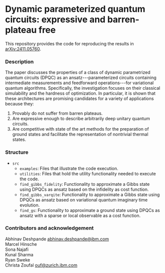 # Dynamic parameterized quantum circuits: expressive and barren-plateau free

This repository provides the code for reproducing the results in [arXiv:2411.05760](https://arxiv.org/abs/2411.05760).

### Description
The paper discusses the properties of a class of dynamic parametrized quantum circuits (DPQC) as an ansatz---parameterized circuits containing intermediate measurements and feedforward operations---for variational quantum algorithms.
Specifically, the investigation focuses on their classical simulability and the hardness of optimization.
In particular, it is shown that these architectures are promising candidates for a variety of applications because they:
1. Provably do not suffer from barren plateaus. 
2. Are expressive enough to describe arbitrarily deep unitary quantum circuits. 
3. Are competitive with state of the art methods for the preparation of ground states and facilitate the representation of nontrivial thermal states.

### Structure

- `src`
  - `examples`: Files that illustrate the code execution.
  - `utilities`: Files that hold the utility functionality needed to execute the code.
  - `find_gibbs_fidelity`: Functionality to approximate a Gibbs state using DPQCs as ansatz based on the infidelity as cost function.
  - `find_gibbs_varqite`: Functionality to approximate a Gibbs state using DPQCs as ansatz based on variational quantum imaginary time evolution.
  - `find_gs`: Functionality to approximate a ground state using DPQCs as ansatz with a sparse or local observable as a cost function.

### Contributors and acknowledgement

Abhinav Deshpande <abhinav.deshpande@ibm.com>
<br/>
Marcel Hinsche
<br/>
Sona Najafi
<br/>
Kunal Sharma
<br/>
Ryan Sweke
<br/>
Christa Zoufal <ouf@zurich.ibm.com>